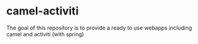 camel-activiti
==============

The goal of this repository is to provide a ready to use webapps including camel and activiti (with spring)
